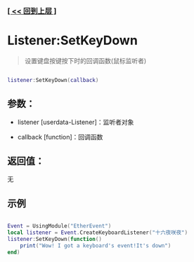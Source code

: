 ### [[ << 回到上层 ]](README.md)

# Listener:SetKeyDown

> 设置键盘按键按下时的回调函数(鼠标监听者)

```lua

listener:SetKeyDown(callback)

```

## 参数：

+ listener [userdata-Listener]：监听者对象

+ callback [function]：回调函数

## 返回值：

无

## 示例

```lua

Event = UsingModule("EtherEvent")
local listener = Event.CreateKeyboardListener("十六夜咲夜")
listener:SetKeyDown(function()
    print("Wow! I got a keyboard's event!It's down")
end)

```